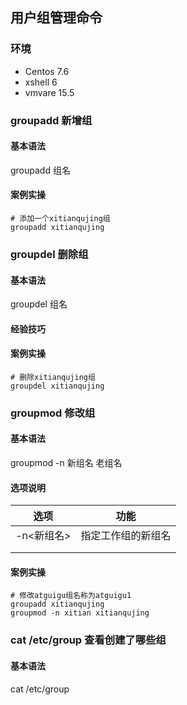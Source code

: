 ## 用户组管理命令

### 环境

- Centos 7.6
- xshell 6
- vmvare 15.5



### groupadd 新增组



#### 基本语法

groupadd 组名



#### 案例实操

```shell
# 添加一个xitianqujing组
groupadd xitianqujing
```





### groupdel 删除组



#### 基本语法

groupdel 组名



#### 经验技巧



#### 案例实操

```shell
# 删除xitianqujing组
groupdel xitianqujing
```





### groupmod 修改组



#### 基本语法

groupmod -n 新组名 老组名



#### 选项说明

| 选项       | 功能               |
| ---------- | ------------------ |
| -n<新组名> | 指定工作组的新组名 |
|            |                    |
|            |                    |



#### 案例实操

```shell
# 修改atguigu组名称为atguigu1
groupadd xitianqujing
groupmod -n xitian xitianqujing
```





### cat /etc/group 查看创建了哪些组



#### 基本语法

cat /etc/group
